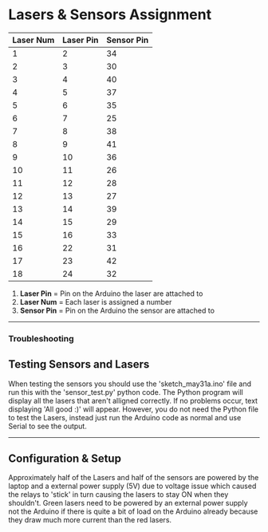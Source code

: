 # Lasers & Sensors Assignment


|  Laser Num | Laser Pin  | Sensor Pin  |
| ------------ | ------------ | ------------ |
|  1 | 2  | 34  |
| 2  | 3  | 30  |
| 3  | 4  |  40 |
| 4  |  5 |  37 |
| 5 | 6  |  35 |
| 6  | 7  | 25  |
|  7 | 8  |  38 |
| 8  |  9 |  41 |
| 9  |  10 | 36  |
| 10  | 11  |  26 |
|11|  12 | 28  |
|  12 |  13 | 27  |
|  13 |  14 | 39  |
|14|  15 | 29  |
| 15  |  16 | 33  |
| 16  |  22 | 31  |
| 17  |  23 | 42  |
|  18 |  24 | 32  |

1.  **Laser Pin** = Pin on the Arduino the laser are attached to
2.  **Laser Num** = Each laser is assigned a number
3.  **Sensor Pin** = Pin on the Arduino the sensor are attached to

------------
### Troubleshooting

## Testing Sensors and Lasers

When testing the sensors you should use the 'sketch_may31a.ino' file and run this with the 'sensor_test.py' python code. The Python program will display all the lasers that aren't alligned correctly. If no problems occur, text displaying 'All good :)' will appear. However, you do not need the Python file to test the Lasers, instead just run the Arduino code as normal and use Serial to see the output.

------------

## Configuration & Setup

Approximately half of the Lasers and half of the sensors are powered by the laptop and a external power supply (5V) due to voltage issue which caused the relays to 'stick' in turn causing the lasers to stay ON when they shouldn't. Green lasers need to be powered by an external power supply not the Arduino if there is quite a bit of load on the Arduino already because they draw much more current than the red lasers.
